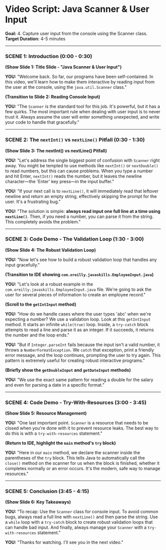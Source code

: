 
# Video Script: Java Scanner & User Input

**Goal:** 4. Capture user input from the console using the Scanner class.
**Target Duration:** 4-5 minutes

---

### SCENE 1: Introduction (0:00 - 0:30)

**(Show Slide 1: Title Slide - "Java Scanner & User Input")**

**YOU:**
"Welcome back. So far, our programs have been self-contained. In this video, we'll learn how to make them interactive by reading input from the user at the console, using the `java.util.Scanner` class."

**(Transition to Slide 2: Reading Console Input)**

**YOU:**
"The `Scanner` is the standard tool for this job. It's powerful, but it has a few quirks. The most important rule when dealing with user input is to never trust it. Always assume the user will enter something unexpected, and write your code to handle that gracefully."

---

### SCENE 2: The `nextInt()` vs `nextLine()` Pitfall (0:30 - 1:30)

**(Show Slide 3: The nextInt() vs nextLine() Pitfall)**

**YOU:**
"Let's address the single biggest point of confusion with `Scanner` right away. You might be tempted to use methods like `nextInt()` or `nextDouble()` to read numbers, but this can cause problems. When you type a number and hit Enter, `nextInt()` reads the number, but it leaves the newline character—the 'Enter' key press—in the input buffer."

**YOU:**
"If your next call is to `nextLine()`, it will immediately read that leftover newline and return an empty string, effectively skipping the prompt for the user. It's a frustrating bug."

**YOU:**
"The solution is simple: **always read input one full line at a time using `nextLine()`**. Then, if you need a number, you can parse it from the string. This completely avoids the problem."

---

### SCENE 3: Code Demo - The Validation Loop (1:30 - 3:00)

**(Show Slide 4: The Robust Validation Loop)**

**YOU:**
"Now let's see how to build a robust validation loop that handles any input gracefully."

**(Transition to IDE showing `com.oreilly.javaskills.EmployeeInput.java`)**

**YOU:**
"Let's look at a robust example in the `com.oreilly.javaskills.EmployeeInput.java` file. We're going to ask the user for several pieces of information to create an employee record."

**(Scroll to the `getIntInput` method)**

**YOU:**
"How do we handle cases where the user types 'abc' when we're expecting a number? We use a validation loop. Look at this `getIntInput` method. It starts an infinite `while(true)` loop. Inside, a `try-catch` block attempts to read a line and parse it as an integer. If it succeeds, it returns the number and the loop ends."

**YOU:**
"But if `Integer.parseInt` fails because the input isn't a valid number, it throws a `NumberFormatException`. We `catch` that exception, print a friendly error message, and the loop continues, prompting the user to try again. This pattern is extremely useful for creating robust interactive programs."

**(Briefly show the `getDoubleInput` and `getDateInput` methods)**

**YOU:**
"We use the exact same pattern for reading a double for the salary and even for parsing a date in a specific format."

---

### SCENE 4: Code Demo - Try-With-Resources (3:00 - 3:45)

**(Show Slide 5: Resource Management)**

**YOU:**
"One last important point. `Scanner` is a resource that needs to be closed when you're done with it to prevent resource leaks. The best way to do this is with a `try-with-resources` statement."

**(Return to IDE, highlight the `main` method's `try` block)**

**YOU:**
"Here in our `main` method, we declare the scanner inside the parentheses of the `try` block. This tells Java to automatically call the `close()` method on the scanner for us when the block is finished, whether it completes normally or an error occurs. It's the modern, safe way to manage resources."

---

### SCENE 5: Conclusion (3:45 - 4:15)

**(Show Slide 6: Key Takeaways)**

**YOU:**
"To recap: Use the `Scanner` class for console input. To avoid common bugs, always read a full line with `nextLine()` and then parse the string. Use a `while` loop with a `try-catch` block to create robust validation loops that can handle bad input. And finally, always manage your `Scanner` with a `try-with-resources` statement."

**YOU:**
"Thanks for watching. I'll see you in the next video."
